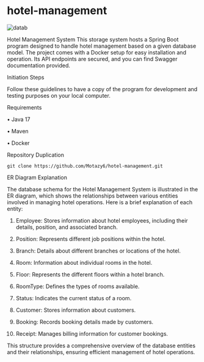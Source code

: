 # hotel-management

![datab](https://github.com/Motazy6/hotel-management/assets/109545163/1edbe29f-1a90-477a-9daf-b8a577cb5a75)

Hotel Management System
This storage system hosts a Spring Boot program designed to handle hotel management based on a given database model. The project comes with a Docker setup for easy installation and operation. Its API endpoints are secured, and you can find Swagger documentation provided.


Initiation Steps

Follow these guidelines to have a copy of the program for development and testing purposes on your local computer.

Requirements

  •	Java 17
  
  •	Maven
  
  •	Docker



Repository Duplication

	git clone https://github.com/Motazy6/hotel-management.git



ER Diagram Explanation

The database schema for the Hotel Management System is illustrated in the ER diagram, which shows the relationships between various entities involved in managing hotel operations. Here is a brief explanation of each entity:
1.	Employee:
Stores information about hotel employees, including their details, position, and associated branch.

2.	Position:
Represents different job positions within the hotel.

3.	Branch:
Details about different branches or locations of the hotel.

4.	Room:
Information about individual rooms in the hotel.

5.	Floor:
Represents the different floors within a hotel branch.

6.	RoomType:
Defines the types of rooms available.

7.	Status:
Indicates the current status of a room.

8.	Customer:
Stores information about customers.

9.	Booking:
Records booking details made by customers.

10.	Receipt:
Manages billing information for customer bookings.

This structure provides a comprehensive overview of the database entities and their relationships, ensuring efficient management of hotel operations.
